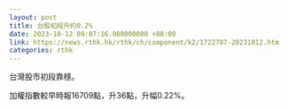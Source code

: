 ```yaml
---
layout: post
title: 台股初段升約0.2%
date: 2023-10-12 09:07:16.000000000 +08:00
link: https://news.rthk.hk/rthk/ch/component/k2/1722787-20231012.htm
categories: rthk
---
```


台灣股市初段靠穩。

加權指數較早時報16709點，升36點，升幅0.22%。

